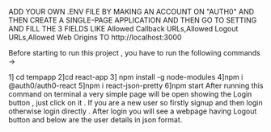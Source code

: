 
 ADD YOUR OWN .ENV FILE BY MAKING AN ACCOUNT ON "AUTH0" AND THEN CREATE A SINGLE-PAGE APPLICATION AND THEN GO TO SETTING AND FILL THE 3 FIELDS LIKE
Allowed Callback URLs,Allowed Logout URLs,Allowed Web Origins TO http://localhost:3000

Before starting to run this project , you have to run the following commands ->

1] cd tempapp
2]cd react-app
3] npm install -g node-modules
4]npm i @auth0/auth0-react
5]npm i react-json-pretty
6]npm start
 After running this command on terminal a very simple page will be open showing the Login button , just click on
 it . If you are a new user so firstly signup and then login otherwise login directly .
 After login you will see a webpage having Logout button and below are the user details in json format.
 

